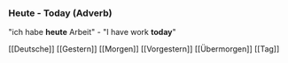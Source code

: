 ### Heute - Today   (Adverb)

"ich habe **heute** Arbeit" - "I have work **today**"



[[Deutsche]]
[[Gestern]]
[[Morgen]]
[[Vorgestern]]
[[Übermorgen]]
[[Tag]]
